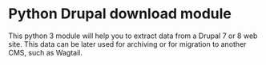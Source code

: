 # Python Drupal download module

This python 3 module will help you to extract data from a Drupal 7 or 8 web site.  This data can be later used for archiving or for migration to another CMS, such as Wagtail.
